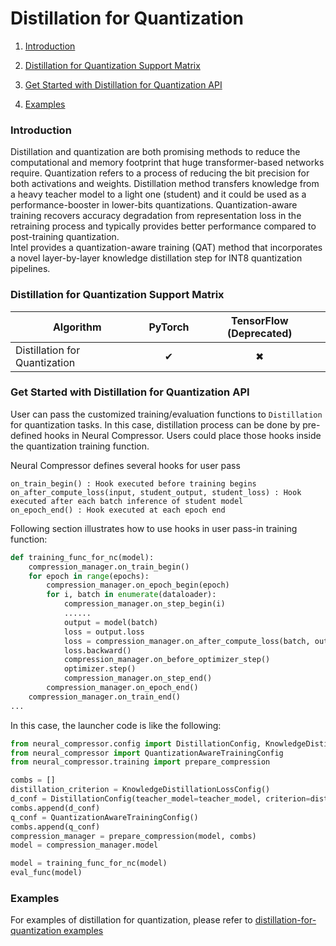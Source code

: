 Distillation for Quantization
============

1. [Introduction](#introduction)


2. [Distillation for Quantization Support Matrix](#distillation-for-quantization-support-matrix)


3. [Get Started with Distillation for Quantization API](#get-started-with-api)


4. [Examples](#examples)



### Introduction

Distillation and quantization are both promising methods to reduce the computational and memory footprint that huge transformer-based networks require. Quantization refers to a process of reducing the bit precision for both activations and weights. Distillation method transfers knowledge from a heavy teacher model to a light one (student) and it could be used as a performance-booster in lower-bits quantizations. Quantization-aware training recovers accuracy degradation from representation loss in the retraining process and typically provides better performance compared to post-training quantization.  
Intel provides a quantization-aware training (QAT) method that incorporates a novel layer-by-layer knowledge distillation step for INT8 quantization pipelines.



### Distillation for Quantization Support Matrix

|**Algorithm**                      |**PyTorch**   |**TensorFlow (Deprecated)** |
|---------------------------------|:--------:|:---------:|
|Distillation for Quantization    |&#10004;  |&#10006;   |



### Get Started with Distillation for Quantization API

User can pass the customized training/evaluation functions to `Distillation` for quantization tasks. In this case, distillation process can be done by pre-defined hooks in Neural Compressor. Users could place those hooks inside the quantization training function.

Neural Compressor defines several hooks for user pass

```
on_train_begin() : Hook executed before training begins
on_after_compute_loss(input, student_output, student_loss) : Hook executed after each batch inference of student model
on_epoch_end() : Hook executed at each epoch end
```

Following section illustrates how to use hooks in user pass-in training function:

```python
def training_func_for_nc(model):
    compression_manager.on_train_begin()
    for epoch in range(epochs):
        compression_manager.on_epoch_begin(epoch)
        for i, batch in enumerate(dataloader):
            compression_manager.on_step_begin(i)
            ......
            output = model(batch)
            loss = output.loss
            loss = compression_manager.on_after_compute_loss(batch, output, loss)
            loss.backward()
            compression_manager.on_before_optimizer_step()
            optimizer.step()
            compression_manager.on_step_end()
        compression_manager.on_epoch_end()
    compression_manager.on_train_end()
...
```

In this case, the launcher code is like the following:

```python
from neural_compressor.config import DistillationConfig, KnowledgeDistillationLossConfig
from neural_compressor import QuantizationAwareTrainingConfig
from neural_compressor.training import prepare_compression

combs = []
distillation_criterion = KnowledgeDistillationLossConfig()
d_conf = DistillationConfig(teacher_model=teacher_model, criterion=distillation_criterion)
combs.append(d_conf)
q_conf = QuantizationAwareTrainingConfig()
combs.append(q_conf)
compression_manager = prepare_compression(model, combs)
model = compression_manager.model

model = training_func_for_nc(model)
eval_func(model)
```

### Examples

For examples of distillation for quantization, please refer to [distillation-for-quantization examples](../../examples/pytorch/nlp/huggingface_models/text-classification/optimization_pipeline/distillation_for_quantization/fx/README.md)
